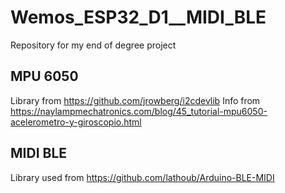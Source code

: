 # Wemos_ESP32_D1__MIDI_BLE
Repository for my end of degree project

## MPU 6050
Library from https://github.com/jrowberg/i2cdevlib
Info from https://naylampmechatronics.com/blog/45_tutorial-mpu6050-acelerometro-y-giroscopio.html

## MIDI BLE
Library used from https://github.com/lathoub/Arduino-BLE-MIDI 
